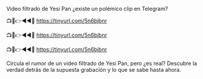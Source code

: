 Video filtrado de Yesi Pan ¿existe un polémico clip en Telegram?

📺📱👉◄◄🔴  https://tinyurl.com/5n6bjbnr

📺📱👉◄◄🔴  https://tinyurl.com/5n6bjbnr

📺📱👉◄◄🔴  https://tinyurl.com/5n6bjbnr

Circula el rumor de un video filtrado de Yesi Pan, pero ¿es real? Descubre la verdad detrás de la supuesta grabación y lo que se sabe hasta ahora.
